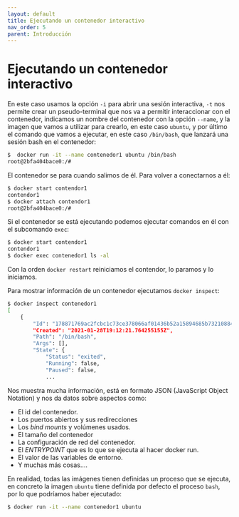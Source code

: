 ```yaml
---
layout: default
title: Ejecutando un contenedor interactivo
nav_order: 5
parent: Introducción
---
```


# Ejecutando un contenedor interactivo

En este caso usamos la opción `-i` para abrir una sesión interactiva, `-t` nos permite crear un pseudo-terminal que nos va a permitir interaccionar con el contenedor, indicamos un nombre del contenedor con la opción `--name`, y la imagen que vamos a utilizar para crearlo, en este caso `ubuntu`,  y por último el comando que vamos a ejecutar, en este caso `/bin/bash`, que lanzará una sesión bash en el contenedor:

```bash
$  docker run -it --name contenedor1 ubuntu /bin/bash 
root@2bfa404bace0:/#
```

El contenedor se para cuando salimos de él. Para volver a conectarnos a él:

```bash
$ docker start contendor1
contendor1
$ docker attach contendor1
root@2bfa404bace0:/#
```

Si el contenedor se está ejecutando podemos ejecutar comandos en él con el subcomando `exec`:

```bash
$ docker start contendor1
contendor1
$ docker exec contenedor1 ls -al
```

Con la orden `docker restart` reiniciamos el contendor, lo paramos y lo iniciamos.

Para mostrar información de un contenedor ejecutamos `docker inspect`:

```bash
$ docker inspect contenedor1 
[
    {
        "Id": "178871769ac2fcbc1c73ce378066af01436b52a15894685b7321088468a25db7",
        "Created": "2021-01-28T19:12:21.764255155Z",
        "Path": "/bin/bash",
        "Args": [],
        "State": {
            "Status": "exited",
            "Running": false,
            "Paused": false,
            ...
```

Nos muestra mucha información, está en formato JSON (JavaScript Object Notation) y nos da datos sobre aspectos como:

* El id del contenedor.
* Los puertos abiertos y sus redirecciones
* Los *bind mounts* y volúmenes usados.
* El tamaño del contenedor
* La configuración de red del contenedor.
* El *ENTRYPOINT* que es lo que se ejecuta al hacer docker run.
* El valor de las variables de entorno.
* Y muchas más cosas....

En realidad, todas las imágenes tienen definidas un proceso que se ejecuta, en concreto la imagen `ubuntu` tiene definida por defecto el proceso `bash`, por lo que podríamos haber ejecutado:

```bash
$ docker run -it --name contenedor1 ubuntu
```
